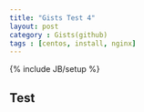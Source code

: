 ```yaml
---
title: "Gists Test 4"
layout: post
category : Gists(github)
tags : [centos, install, nginx]
---
```

{% include JB/setup %}

Test
--------------


